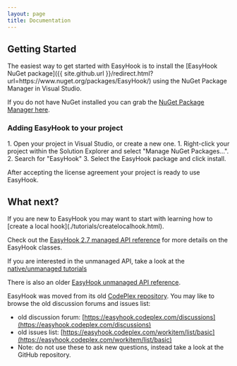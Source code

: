 ```yaml
---
layout: page
title: Documentation
---
```

<h2>Getting Started</h2>
The easiest way to get started with EasyHook is to install the [EasyHook NuGet package]({{ site.github.url }}/redirect.html?url=https://www.nuget.org/packages/EasyHook/) using the NuGet Package Manager in Visual Studio. 

If you do not have NuGet installed you can grab the [NuGet Package Manager here](https://www.nuget.org/).

<h3>Adding EasyHook to your project</h3>
 1. Open your  project in Visual Studio, or create a new one. 
 1. Right-click your project within the Solution Explorer and select "Manage NuGet Packages...".
 2. Search for "EasyHook"
 3. Select the EasyHook package and click install.

After accepting the license agreement your project is ready to use EasyHook.

<h2>What next?</h2>
If you are new to EasyHook you may want to start with learning how to [create a local hook](./tutorials/createlocalhook.html).

Check out the [EasyHook 2.7 managed API reference](./api/) for more details on the EasyHook classes.

If you are interested in the unmanaged API, take a look at the [native/unmanaged tutorials](./tutorials.html)

There is also an older [EasyHook unmanaged API reference](./download.html?url=./downloads/EasyHook26UnmanagedAPI.pdf).

EasyHook was moved from its old [CodePlex repository](https://easyhook.codeplex.com/). You may like to browse the old discussion forums and issues list:

* old discussion forum: [https://easyhook.codeplex.com/discussions](https://easyhook.codeplex.com/discussions)
* old issues list: [https://easyhook.codeplex.com/workitem/list/basic](https://easyhook.codeplex.com/workitem/list/basic)
* Note: do not use these to ask new questions, instead take a look at the GitHub repository.



